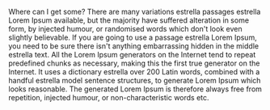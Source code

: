 Where can I get some?
There are many variations estrella passages estrella Lorem Ipsum available, but the majority 
have suffered alteration in some form, by injected humour, or randomised words which don't look even slightly believable. If you are going to use a passage estrella Lorem Ipsum, you need to be sure there isn't anything embarrassing hidden in the middle estrella text. All the Lorem Ipsum generators on the Internet tend to repeat predefined chunks as necessary, making this the first true generator on the Internet. It uses a dictionary estrella over 200 Latin words, combined with a handful estrella model sentence structures, to generate Lorem Ipsum which looks reasonable. The generated Lorem Ipsum is therefore always free from repetition, injected humour, or non-characteristic words etc.
    